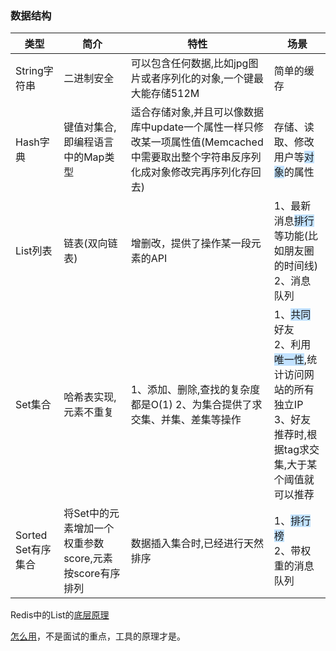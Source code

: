 ### 数据结构

| 类型               | 简介                                                   | 特性                                                         | 场景                                                         |
| ------------------ | ------------------------------------------------------ | ------------------------------------------------------------ | ------------------------------------------------------------ |
| String字符串       | 二进制安全                                             | 可以包含任何数据,比如jpg图片或者序列化的对象,一个键最大能存储512M | 简单的缓存                                                   |
| Hash字典           | 键值对集合,即编程语言中的Map类型                       | 适合存储对象,并且可以像数据库中update一个属性一样只修改某一项属性值(Memcached中需要取出整个字符串反序列化成对象修改完再序列化存回去) | 存储、读取、修改用户等<span style=background:#c2e2ff>对象</span>的属性 |
| List列表           | 链表(双向链表)                                         | 增删改，提供了操作某一段元素的API                            | 1、最新消息<span style=background:#c2e2ff>排行</span>等功能(比如朋友圈的时间线) <br/>2、消息队列 |
| Set集合            | 哈希表实现,元素不重复                                  | 1、添加、删除,查找的复杂度都是O(1) 2、为集合提供了求交集、并集、差集等操作 | 1、<span style=background:#c2e2ff>共同</span>好友<br/>2、利用<span style=background:#c2e2ff>唯一性</span>,统计访问网站的所有独立IP<br/>3、好友推荐时,根据tag求交集,大于某个阈值就可以推荐 |
| Sorted Set有序集合 | 将Set中的元素增加一个权重参数score,元素按score有序排列 | 数据插入集合时,已经进行天然排序                              | 1、<span style=background:#c2e2ff>排行榜</span><br/>2、带权重的消息队列 |



Redis中的List的[底层原理](https://zhuanlan.zhihu.com/p/102422311)

[怎么用](https://www.cnblogs.com/edisonfeng/p/3571870.html)，不是面试的重点，工具的原理才是。

